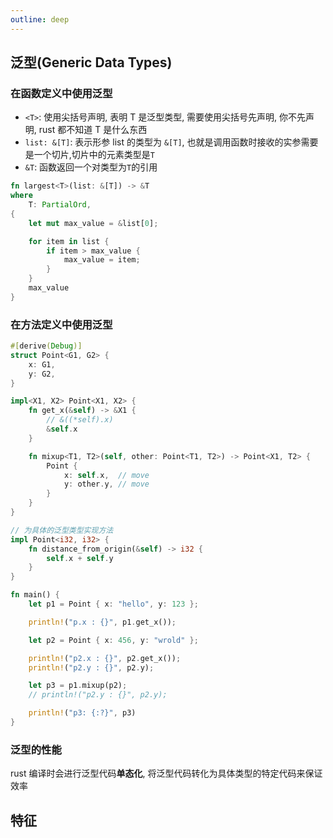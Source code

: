 ```yaml
---
outline: deep
---
```


## 泛型(Generic Data Types)

### 在函数定义中使用泛型

- `<T>`: 使用尖括号声明, 表明 T 是泛型类型, 需要使用尖括号先声明, 你不先声明, rust 都不知道 T 是什么东西
- `list: &[T]`: 表示形参 list 的类型为 `&[T]`, 也就是调用函数时接收的实参需要是一个切片,切片中的元素类型是`T`
- `&T`: 函数返回一个对类型为`T`的引用

```rs
fn largest<T>(list: &[T]) -> &T
where
    T: PartialOrd,
{
    let mut max_value = &list[0];

    for item in list {
        if item > max_value {
            max_value = item;
        }
    }
    max_value
}
```

### 在方法定义中使用泛型

```rs
#[derive(Debug)]
struct Point<G1, G2> {
    x: G1,
    y: G2,
}

impl<X1, X2> Point<X1, X2> {
    fn get_x(&self) -> &X1 {
        // &((*self).x)
        &self.x
    }

    fn mixup<T1, T2>(self, other: Point<T1, T2>) -> Point<X1, T2> {
        Point {
            x: self.x,  // move
            y: other.y, // move
        }
    }
}

// 为具体的泛型类型实现方法
impl Point<i32, i32> {
    fn distance_from_origin(&self) -> i32 {
        self.x + self.y
    }
}

fn main() {
    let p1 = Point { x: "hello", y: 123 };

    println!("p.x : {}", p1.get_x());

    let p2 = Point { x: 456, y: "wrold" };

    println!("p2.x : {}", p2.get_x());
    println!("p2.y : {}", p2.y);

    let p3 = p1.mixup(p2);
    // println!("p2.y : {}", p2.y);

    println!("p3: {:?}", p3)
}

```

### 泛型的性能

rust 编译时会进行泛型代码**单态化**, 将泛型代码转化为具体类型的特定代码来保证效率

## 特征
